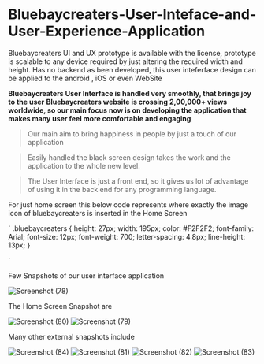# Bluebaycreaters-User-Inteface-and-User-Experience-Application
Bluebaycreaters UI and UX prototype is available with the license, prototype is scalable to any device required by just altering the required width and height. Has no backend as been developed, this user inteferface design can be applied to the android , iOS or even WebSite


**Bluebaycreaters User Interface is handled very smoothly, that brings joy to the user**
**Bluebaycreaters website is crossing 2,00,000+ views worldwide, so our main focus now is on developing the application that makes many user feel more comfortable and engaging**
> Our main aim to bring happiness in people by just a touch of our application

> Easily handled the black screen design takes the work and the application to the whole new level.

> The User Interface is just a front end, so it gives us lot of advantage of using it in the back end for any programming language.

For just home screen this below code represents where exactly the image icon of bluebaycreaters is inserted in the Home Screen

`
.bluebaycreaters {
  height: 27px;
  width: 195px;
  color: #F2F2F2;
  font-family: Arial;
  font-size: 12px;
  font-weight: 700;
  letter-spacing: 4.8px;
  line-height: 13px;
}

`

Few Snapshots of our user interface application

![Screenshot (78)](https://user-images.githubusercontent.com/39979024/70006181-3eb9e480-1592-11ea-9635-6834ca4a4f29.png)


The Home Screen Snapshot are

![Screenshot (80)](https://user-images.githubusercontent.com/39979024/70006205-5002f100-1592-11ea-8a14-298ba9f05420.png)
![Screenshot (79)](https://user-images.githubusercontent.com/39979024/70006206-5002f100-1592-11ea-9f88-70f89052ba1f.png)

Many other external snapshots include

![Screenshot (84)](https://user-images.githubusercontent.com/39979024/70006230-61e49400-1592-11ea-8cb2-1286b99eb1c2.png)
![Screenshot (81)](https://user-images.githubusercontent.com/39979024/70006231-61e49400-1592-11ea-9068-74ea6fa8a5fd.png)
![Screenshot (82)](https://user-images.githubusercontent.com/39979024/70006232-61e49400-1592-11ea-9e79-72736e814bd3.png)
![Screenshot (83)](https://user-images.githubusercontent.com/39979024/70006234-627d2a80-1592-11ea-8644-205032eeb913.png)

